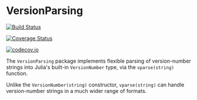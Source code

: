 # VersionParsing

[![Build Status](https://travis-ci.org/stevengj/VersionParsing.jl.svg?branch=master)](https://travis-ci.org/stevengj/VersionParsing.jl)

[![Coverage Status](https://coveralls.io/repos/stevengj/VersionParsing.jl/badge.svg?branch=master&service=github)](https://coveralls.io/github/stevengj/VersionParsing.jl?branch=master)

[![codecov.io](http://codecov.io/github/stevengj/VersionParsing.jl/coverage.svg?branch=master)](http://codecov.io/github/stevengj/VersionParsing.jl?branch=master)

The `VersionParsing` package implements flexible parsing of
version-number strings into Julia's built-in `VersionNumber` type, via
the `vparse(string)` function.

Unlike the `VersionNumber(string)` constructor, `vparse(string)` can
handle version-number strings in a much wider range of formats.
